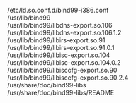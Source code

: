 /etc/ld.so.conf.d/bind99-i386.conf  
/usr/lib/bind99  
/usr/lib/bind99/libdns-export.so.106  
/usr/lib/bind99/libdns-export.so.106.1.2  
/usr/lib/bind99/libirs-export.so.91  
/usr/lib/bind99/libirs-export.so.91.0.1  
/usr/lib/bind99/libisc-export.so.104  
/usr/lib/bind99/libisc-export.so.104.0.2  
/usr/lib/bind99/libisccfg-export.so.90  
/usr/lib/bind99/libisccfg-export.so.90.2.4  
/usr/share/doc/bind99-libs  
/usr/share/doc/bind99-libs/README  
